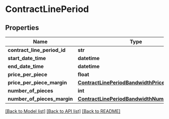 # ContractLinePeriod

## Properties
Name | Type | Description | Notes
------------ | ------------- | ------------- | -------------
**contract_line_period_id** | **str** |  | 
**start_date_time** | **datetime** |  | 
**end_date_time** | **datetime** |  | 
**price_per_piece** | **float** |  | 
**price_per_piece_margin** | [**ContractLinePeriodBandwidthPricePerPiece**](ContractLinePeriodBandwidthPricePerPiece.md) |  | [optional] 
**number_of_pieces** | **int** |  | 
**number_of_pieces_margin** | [**ContractLinePeriodBandwidthNumberOfPieces**](ContractLinePeriodBandwidthNumberOfPieces.md) |  | [optional] 

[[Back to Model list]](../README.md#documentation-for-models) [[Back to API list]](../README.md#documentation-for-api-endpoints) [[Back to README]](../README.md)

